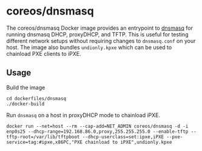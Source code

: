 
# coreos/dnsmasq

The coreos/dnsmasq Docker image provides an entrypoint to [dnsmasq](http://www.thekelleys.org.uk/dnsmasq/doc.html) for running dnsmasq DHCP, proxyDHCP, and TFTP. This is useful for testing different network setups without requiring changes to `dnsmasq.conf` on your host. The image also bundles `undionly.kpxe` which can be used to chainload PXE clients to iPXE.

## Usage

Build the image

    cd dockerfiles/dnsmasq
    ./docker-build

Run `dnsmasq` on a host in proxyDHCP mode to chainload iPXE.

    docker run --net=host --rm --cap-add=NET_ADMIN coreos/dnsmasq -d -i enp0s25 --dhcp-range=192.168.86.0,proxy,255.255.255.0 --enable-tftp --tftp-root=/var/lib/tftpboot --dhcp-userclass=set:ipxe,iPXE --pxe-service=tag:#ipxe,x86PC,"PXE chainload to iPXE",undionly.kpxe




